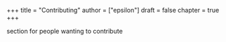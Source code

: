 +++
title = "Contributing"
author = ["epsilon"]
draft = false
chapter = true
+++

section for people wanting to contribute
